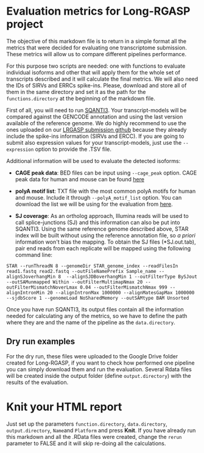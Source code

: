 # Evaluation metrics for Long-RGASP project

The objective of this markdown file is to return in a simple format all the metrics that were decided for evaluating one transcriptome submission. These metrics will allow us to compare different pipelines performance.

For this purpose two scripts are needed: one with functions to evaluate individual isoforms and other that will apply them for the whole set of transcripts described and it will calculate the final metrics. We will also need the IDs of SIRVs and ERRCs spike-ins. Please, download and store all of them in the same directory and set it as the path for the `functions.directory` at the beginning of the markdown file.

First of all, you will need to run [SQANTI3](https://github.com/ConesaLab/SQANTI3). Your transcript-models will be compared against the GENCODE annotation and using the last version available of the reference genome. We do highly recommend to use the ones uploaded on our [LRGASP submission github](https://github.com/LRGASP/lrgasp-submissions/blob/master/docs/reference-genomes.md) because they already include the spike-ins information (SIRVs and ERCC). If you are going to submit also expression values for your transcript-models, just use the `--expression` option to provide the .TSV file.

Additional information will be used to evaluate the detected isoforms:

- **CAGE peak data**: BED files can be input using `--cage_peak` option. CAGE peak data for human and mouse can be found [here](http://reftss.clst.riken.jp/reftss/Main_Page)

- **polyA motif list**: TXT file with the most common polyA motifs for human and mouse. Include it through `--polyA_motif_list` option. You can download the list we will be using for the evaluation from [here](https://raw.githubusercontent.com/Magdoll/images_public/master/SQANTI2_support_data/human.polyA.list.txt).

- **SJ coverage**: As an ortholog approach, Illumina reads will be used to call splice-junctions (SJ) and this information can also be put into SQANTI3. Using the same reference genome described above, STAR index will be built without using the reference annotation file, so _a priori_ information won't bias the mapping. To obtain the SJ files (*SJ.out.tab), pair end reads from each replicate will be mapped using the following command line:

`
STAR --runThreadN 8 --genomeDir STAR_genome_index --readFilesIn read1.fastq read2.fastq --outFileNamePrefix Sample_name
 --alignSJoverhangMin 8  --alignSJDBoverhangMin 1 --outFilterType BySJout --outSAMunmapped Within --outFilterMultimapNmax 20
 --outFilterMismatchNoverLmax 0.04 --outFilterMismatchNmax 999 --alignIntronMin 20 --alignIntronMax 1000000 --alignMatesGapMax 1000000
 --sjdbScore 1 --genomeLoad NoSharedMemory --outSAMtype BAM Unsorted
 `

Once you have run SQANTI3, its output files contain all the information needed for calculating any of the metrics, so we have to define the path where they are and the name of the pipeline as the `data.directory`. 

## Dry run examples

For the dry run, these files were uploaded to the Google Drive folder created for Long-RGASP, if you want to check how performed one pipeline you can simply download them and run the evaluation. Several Rdata files will be created inside the output folder (define `output.directory`) with the results of the evaluation.

# Knit your HTML report

Just set up the parameters `function.directory`, `data.directory`, `output.directory`, `Name`and `Platform` and press **Knit**. If you have already run this markdown and all the .RData files were created, change the `rerun` parameter to FALSE and it will skip re-doing all the calculations.
